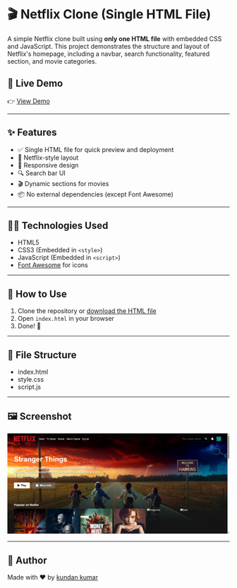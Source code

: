 # 🎬 Netflix Clone (Single HTML File)

A simple Netflix clone built using **only one HTML file** with embedded CSS and JavaScript. This project demonstrates the structure and layout of Netflix's homepage, including a navbar, search functionality, featured section, and movie categories.

## 🔗 Live Demo

👉 [View Demo](https://chillbox.netlify.app/)

---

## ✨ Features

- ✅ Single HTML file for quick preview and deployment
- 🎥 Netflix-style layout
- 📱 Responsive design
- 🔍 Search bar UI
- 🎬 Dynamic sections for movies
- 📦 No external dependencies (except Font Awesome)

---

## 🧑‍💻 Technologies Used

- HTML5
- CSS3 (Embedded in `<style>`)
- JavaScript (Embedded in `<script>`)
- [Font Awesome](https://fontawesome.com/) for icons

---

## 🚀 How to Use

1. Clone the repository or [download the HTML file](https://github.com/your-username/netflix-clone-single/blob/main/index.html)
2. Open `index.html` in your browser
3. Done! 🎉

---

## 📁 File Structure
- index.html
- style.css
- script.js

  
---

## 🖼 Screenshot

![Netflix Clone Screenshot](image.png)


---

## 🙌 Author

Made with ❤️ by [kundan kumar](https://github.com/kundan-2026)

